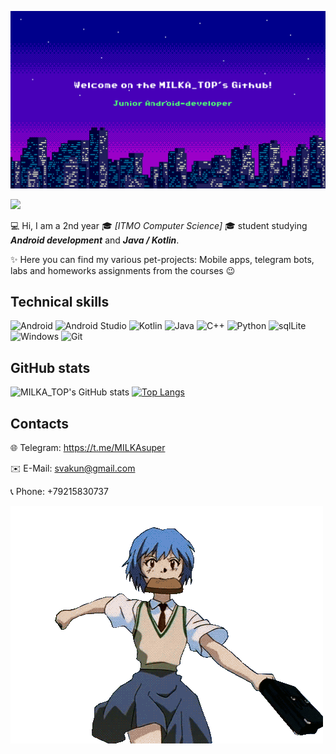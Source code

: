 ![](img/header_github.png)

![](https://komarev.com/ghpvc/?username=MILKA-TOP&color=blueviolet)


💻 Hi, I am a 2nd year 🎓 *[ITMO Computer Science]* 🎓 student studying ***Android development*** and ***Java / Kotlin***.

✨ Here you can find my various pet-projects: Mobile apps, telegram bots, labs and homeworks assignments from the courses 😉

## Technical skills

![Android](https://img.shields.io/badge/Android-3DDC84?style=for-the-badge&logo=android&logoColor=white)
![Android Studio](https://img.shields.io/badge/Android%20Studio-3DDC84.svg?style=for-the-badge&logo=android-studio&logoColor=white)
![Kotlin](https://img.shields.io/badge/kotlin-%230095D5.svg?style=for-the-badge&logo=kotlin&logoColor=white)
![Java](https://img.shields.io/badge/java-%23ED8B00.svg?style=for-the-badge&logo=java&logoColor=white)
![C++](https://img.shields.io/badge/c++-%2300599C.svg?style=for-the-badge&logo=c%2B%2B&logoColor=white)
![Python](https://img.shields.io/badge/python-3670A0?style=for-the-badge&logo=python&logoColor=ffdd54)
![sqlLite](https://img.shields.io/badge/SQLite-07405E?style=for-the-badge&logo=sqlite&logoColor=white)
![Windows](https://img.shields.io/badge/Windows-0078D6?style=for-the-badge&logo=windows&logoColor=white)
![Git](https://img.shields.io/badge/git-%23F05033.svg?style=for-the-badge&logo=git&logoColor=white)



## GitHub stats

![MILKA_TOP's GitHub stats](https://github-readme-stats.vercel.app/api?username=MILKA-TOP&theme=synthwave&show_icons=true) 
[![Top Langs](https://github-readme-stats.vercel.app/api/top-langs/?username=MILKA-TOP&layout=compact&theme=synthwave)](https://github.com/anuraghazra/github-readme-stats)

## Contacts

🌐 Telegram: https://t.me/MILKAsuper

✉️ E-Mail: svakun@gmail.com

📞 Phone: +79215830737

![](img/run.gif)
